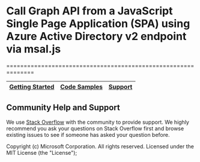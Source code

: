 # Call Graph API from a JavaScript Single Page Application (SPA) using Azure Active Directory v2 endpoint via msal.js
==============================================================

| [Getting Started](https://aka.ms/aadv2)| [Code Samples](https://github.com/azure-samples/) | [Support](README.md#community-help-and-support)
| --- | --- | --- |
<!--
## Go [here](https://docs.microsoft.com/azure/active-directory/develop/guidedsetups/active-directory-javascriptspa) for information about this code sample and how to configure it

Commenting out until we release the guided setup in docs

-->
## Community Help and Support

We use [Stack Overflow](http://stackoverflow.com/questions/tagged/azure-active-directory) with the community to provide support. We highly recommend you ask your questions on Stack Overflow first and browse existing issues to see if someone has asked your question before.

Copyright (c) Microsoft Corporation.  All rights reserved. Licensed under the MIT License (the "License");
